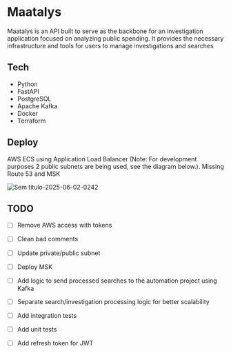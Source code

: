 # Maatalys
Maatalys is an API built to serve as the backbone for an investigation application focused on analyzing public spending. It provides the necessary infrastructure and tools for users to manage investigations and searches

## Tech
- Python
- FastAPI
- PostgreSQL
- Apache Kafka
- Docker
- Terraform

## Deploy
AWS ECS using Application Load Balancer (Note: For development purposes 2 public subnets are being used, see the diagram below.). Missing Route 53 and MSK

![Sem título-2025-06-02-0242](https://github.com/user-attachments/assets/20df5f1e-4fbf-41b6-8326-36a37916820e)

## TODO

- [ ] Remove AWS access with tokens
- [ ] Clean bad comments
- [ ] Update private/public subnet
- [ ] Deploy MSK
- [ ] Add logic to send processed searches to the automation project using Kafka
- [ ] Separate search/investigation processing logic for better scalability
- [ ] Add integration tests
- [ ] Add unit tests
- [ ] Add refresh token for JWT






